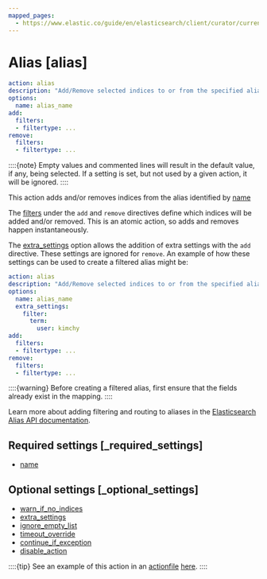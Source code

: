 ```yaml
---
mapped_pages:
  - https://www.elastic.co/guide/en/elasticsearch/client/curator/current/alias.html
---
```


# Alias [alias]

```yaml
action: alias
description: "Add/Remove selected indices to or from the specified alias"
options:
  name: alias_name
add:
  filters:
  - filtertype: ...
remove:
  filters:
  - filtertype: ...
```

::::{note}
Empty values and commented lines will result in the default value, if any, being selected.  If a setting is set, but not used by a given action, it will be ignored.
::::


This action adds and/or removes indices from the alias identified by [name](/reference/option_name.md)

The [filters](/reference/filters.md) under the `add` and `remove` directives define which indices will be added and/or removed.  This is an atomic action, so adds and removes happen instantaneously.

The [extra_settings](/reference/option_extra_settings.md) option allows the addition of extra settings with the `add` directive.  These settings are ignored for `remove`.  An example of how these settings can be used to create a filtered alias might be:

```yaml
action: alias
description: "Add/Remove selected indices to or from the specified alias"
options:
  name: alias_name
  extra_settings:
    filter:
      term:
        user: kimchy
add:
  filters:
  - filtertype: ...
remove:
  filters:
  - filtertype: ...
```

::::{warning}
Before creating a filtered alias, first ensure that the fields already exist in the mapping.
::::


Learn more about adding filtering and routing to aliases in the [Elasticsearch Alias API documentation](https://www.elastic.co/docs/api/doc/elasticsearch/operation/operation-indices-update-aliases).

## Required settings [_required_settings]

* [name](/reference/option_name.md)


## Optional settings [_optional_settings]

* [warn_if_no_indices](/reference/option_warn_if_no_indices.md)
* [extra_settings](/reference/option_extra_settings.md)
* [ignore_empty_list](/reference/option_ignore_empty.md)
* [timeout_override](/reference/option_timeout_override.md)
* [continue_if_exception](/reference/option_continue.md)
* [disable_action](/reference/option_disable.md)

::::{tip}
See an example of this action in an [actionfile](/reference/actionfile.md) [here](/reference/ex_alias.md).
::::



